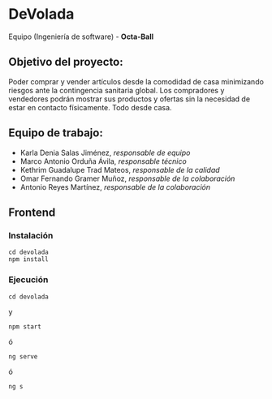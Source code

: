# DeVolada
Equipo (Ingeniería de software)  - **Octa-Ball**  

## Objetivo del proyecto:
Poder comprar y vender artículos desde la comodidad de casa minimizando riesgos ante la contingencia sanitaria global. 
Los compradores y vendedores podrán mostrar sus productos y ofertas sin la necesidad de estar en contacto físicamente. Todo desde casa.

## Equipo de trabajo:
- Karla Denia Salas Jiménez, *responsable de equipo*
- Marco Antonio Orduña Ávila, *responsable técnico*
- Kethrim Guadalupe Trad Mateos, *responsable de la calidad*
- Omar Fernando Gramer Muñoz, *responsable de la colaboración*
- Antonio Reyes Martínez, *responsable de la colaboración*


## Frontend

### Instalación
```
cd devolada
npm install
```

### Ejecución
```
cd devolada
```
y 
```
npm start 
```
ó 
```
ng serve 
```
ó 
```
ng s
```

